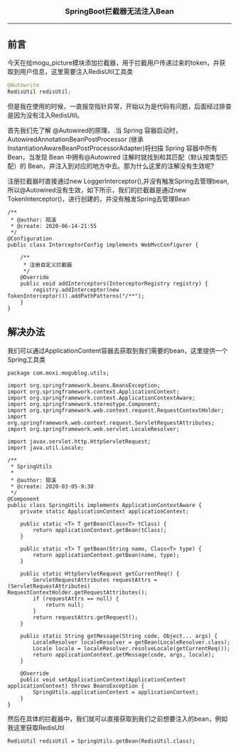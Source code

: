 ### <center>SpringBoot拦截器无法注入Bean
***
## 前言

今天在给mogu_picture模块添加拦截器，用于拦截用户传递过来的token，并获取到用户信息，这里需要注入RedisUtil工具类

```java
@Autowrite
RedisUtil redisUtil;
```

但是我在使用的时候，一直报空指针异常，开始以为是代码有问题，后面经过排查是因为没有注入RedisUtil。

首先我们先了解 @Autowired的原理，.当 Spring 容器启动时，AutowiredAnnotationBeanPostProcessor (继承InstantiationAwareBeanPostProcessorAdapter)将扫描 Spring 容器中所有 Bean，当发现 Bean 中拥有@Autowired 注解时就找到和其匹配（默认按类型匹配）的 Bean，并注入到对应的地方中去。那为什么这里的注解没有生效呢?

注册拦截器时直接通过new LoggerInterceptor(),并没有触发Spring去管理bean,所以@Autowired没有生效，如下所示，我们的拦截器是通过new TokenInterceptor()，进行创建的，并没有触发Spring去管理Bean

```
/**
 * @author: 陌溪
 * @create: 2020-06-14-21:55
 */
@Configuration
public class InterceptorConfig implements WebMvcConfigurer {

    /**
     * 注册自定义拦截器
     */
    @Override
    public void addInterceptors(InterceptorRegistry registry) {
        registry.addInterceptor(new TokenInterceptor()).addPathPatterns("/**");
    }
}
```

## 解决办法

我们可以通过ApplicationContent容器去获取到我们需要的bean，这里提供一个Spring工具类

```
package com.moxi.mogublog.utils;

import org.springframework.beans.BeansException;
import org.springframework.context.ApplicationContext;
import org.springframework.context.ApplicationContextAware;
import org.springframework.stereotype.Component;
import org.springframework.web.context.request.RequestContextHolder;
import org.springframework.web.context.request.ServletRequestAttributes;
import org.springframework.web.servlet.LocaleResolver;

import javax.servlet.http.HttpServletRequest;
import java.util.Locale;

/**
 * SpringUtils
 *
 * @author: 陌溪
 * @create: 2020-03-05-9:30
 */
@Component
public class SpringUtils implements ApplicationContextAware {
    private static ApplicationContext applicationContext;

    public static <T> T getBean(Class<T> tClass) {
        return applicationContext.getBean(tClass);
    }

    public static <T> T getBean(String name, Class<T> type) {
        return applicationContext.getBean(name, type);
    }

    public static HttpServletRequest getCurrentReq() {
        ServletRequestAttributes requestAttrs = (ServletRequestAttributes) RequestContextHolder.getRequestAttributes();
        if (requestAttrs == null) {
            return null;
        }
        return requestAttrs.getRequest();
    }

    public static String getMessage(String code, Object... args) {
        LocaleResolver localeResolver = getBean(LocaleResolver.class);
        Locale locale = localeResolver.resolveLocale(getCurrentReq());
        return applicationContext.getMessage(code, args, locale);
    }

    @Override
    public void setApplicationContext(ApplicationContext applicationContext) throws BeansException {
        SpringUtils.applicationContext = applicationContext;
    }
}
```

然后在具体的拦截器中，我们就可以直接获取到我们之前想要注入的bean，例如我这里获取RedisUtil

```
RedisUtil redisUtil = SpringUtils.getBean(RedisUtil.class);
```



